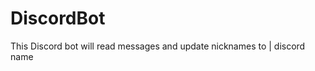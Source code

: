 # DiscordBot
This Discord bot will read messages and update nicknames to
        <name> | discord name
